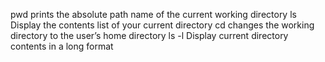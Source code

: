pwd  prints the absolute path name of the current working directory
ls Display the contents list of your current directory
cd changes the working directory to the user’s home directory
ls -l Display current directory contents in a long format
